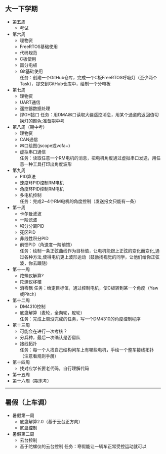 ## 大一下学期
- 第五周
    - 考试
- 第六周
    - 理物资
    - FreeRTOS基础使用
    - 代码规范
    - C板使用
    - 画分电板
    - Git基础使用   
    任务：创建一个GitHub仓库，完成一个C板FreeRTOS呼吸灯（至少两个Task），提交到GitHub仓库中，绘制一个分电板
- 第七周
    - 理物资
    - UART通信
    - 遥控器数据处理
    - 焊GH接口
    任务：用DMA串口读取大疆遥控消息，用某个通道的返回值切换灯的颜色;准备期中考
- 第八周（期中考）
    - 理物资
    - CAN通信
    - 串口绘图(jscope或vofa+)
    - 虚拟串口通信         
    任务：读取任意一个RM电机的消息，把电机角度通过虚拟串口发送，用任意一种工具打印出角度波形
- 第九周
    - PID算法
    - 速度环PID控制RM电机
    - 角度环PID控制RM电机
    - 多电机控制    
    任务：完成2~4个RM电机的角度控制（发送报文只能有一条）
- 第十周
    - 卡尔曼滤波
    - 一阶滤波
    - 积分分离PID
    - 死区PID
    - 非线性积分PID
    - 前馈PID（角速度一阶前馈）      
    任务：绘制一条正弦曲线作为目标值，让电机能跟上正弦的变化而变化,通过各种方法,使得电机更上波形运动（鼓励找视觉的同学，让他们给你正弦波，你去跟随）
- 第十一周
    - 陀螺仪解算?
    - 陀螺仪移植
    - 消零飘
    任务：给定目标值，通过控制电机，使C板转到某一个角度（Yaw或Pitch）
- 第十二周
    - DM4310控制
    - 底盘解算（麦轮，全向轮，舵轮）      
    任务：完成上周没完成的任务，写一个DM4310的角度控制程序
- 第十三周
    - 可能会在进行一次考核？
    - 分兵种，最后一次确认是否留队
    - 接线拓扑      
    任务：每一个人找自己结构问车上有哪些电机，手绘一个整车接线拓扑（注意看规则手册）
- 第十四周
    - 找对应学长要老代码，自行理解代码
- 第十五周
- 第十六周（期末考）
 ----
## 暑假（上车调）
- 暑假第一周
    - 底盘解算2.0（基于云台正方向）
    - 底盘控制
- 暑假第二周
    - 云台控制
    - 基于陀螺仪的云台控制
任务：寒假能让一辆车正常受控运动就可以
